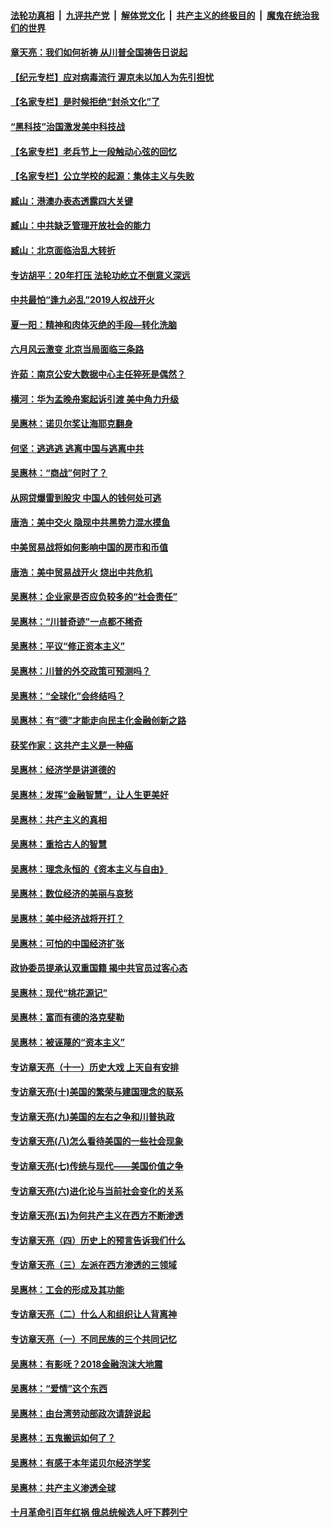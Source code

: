 ####  [法轮功真相](../../../../basic/blob/master/README.md?t=06271631) &nbsp;|&nbsp; [九评共产党](../../../../9ping.md/blob/master/README.md?t=06271631) &nbsp;|&nbsp; [解体党文化](../../../../jtdwh.md/blob/master/README.md?t=06271631)  &nbsp;|&nbsp; [共产主义的终极目的](../../../../gczydzjmd.md/blob/master/README.md?t=06271631) &nbsp;|&nbsp; [魔鬼在统治我们的世界](../../../../mgztzwmdsj.md/blob/master/README.md?t=06271631) 

#### [章天亮：我们如何祈祷 从川普全国祷告日说起](../pages/nsc423/n11944627.md?t=06271631) 

#### [【纪元专栏】应对病毒流行 渥京未以加人为先引担忧](../pages/nsc423/n11875714.md?t=06271631) 

#### [【名家专栏】是时候拒绝“封杀文化”了](../pages/nsc423/n11814093.md?t=06271631) 

#### [“黑科技”治国激发美中科技战](../pages/nsc423/n11638056.md?t=06271631) 

#### [【名家专栏】老兵节上一段触动心弦的回忆](../pages/nsc423/n11646016.md?t=06271631) 

#### [【名家专栏】公立学校的起源：集体主义与失败](../pages/nsc423/n11601833.md?t=06271631) 

#### [臧山：港澳办表态透露四大关键](../pages/nsc423/n11421628.md?t=06271631) 

#### [臧山：中共缺乏管理开放社会的能力](../pages/nsc423/n11407457.md?t=06271631) 

#### [臧山：北京面临治乱大转折](../pages/nsc423/n11406895.md?t=06271631) 

#### [专访胡平：20年打压 法轮功屹立不倒意义深远](../pages/nsc423/n11398800.md?t=06271631) 

#### [中共最怕“逢九必乱”2019人权战开火](../pages/nsc423/n11385248.md?t=06271631) 

#### [夏一阳：精神和肉体灭绝的手段—转化洗脑](../pages/nsc423/n11368250.md?t=06271631) 

#### [六月风云激变 北京当局面临三条路](../pages/nsc423/n11313668.md?t=06271631) 

#### [许茹：南京公安大数据中心主任猝死是偶然？](../pages/nsc423/n11064744.md?t=06271631) 

#### [横河：华为孟晚舟案起诉引渡 美中角力升级](../pages/nsc423/n11027230.md?t=06271631) 

#### [吴惠林：诺贝尔奖让海耶克翻身](../pages/nsc423/n10890049.md?t=06271631) 

#### [何坚：逃逃逃 逃离中国与逃离中共](../pages/nsc423/n10592891.md?t=06271631) 

#### [吴惠林：“商战”何时了？](../pages/nsc423/n10573558.md?t=06271631) 

#### [从网贷爆雷到股灾 中国人的钱何处可逃](../pages/nsc423/n10572800.md?t=06271631) 

#### [唐浩：美中交火 隐现中共黑势力混水摸鱼](../pages/nsc423/n10544040.md?t=06271631) 

#### [中美贸易战将如何影响中国的房市和币值](../pages/nsc423/n10543697.md?t=06271631) 

#### [唐浩：美中贸易战开火 烧出中共危机](../pages/nsc423/n10540126.md?t=06271631) 

#### [吴惠林：企业家是否应负较多的“社会责任”](../pages/nsc423/n10535022.md?t=06271631) 

#### [吴惠林：“川普奇迹”一点都不稀奇](../pages/nsc423/n10512808.md?t=06271631) 

#### [吴惠林：平议“修正资本主义”](../pages/nsc423/n10495724.md?t=06271631) 

#### [吴惠林：川普的外交政策可预测吗？](../pages/nsc423/n10462387.md?t=06271631) 

#### [吴惠林：“全球化”会终结吗？](../pages/nsc423/n10452838.md?t=06271631) 

#### [吴惠林：有“德”才能走向民主化金融创新之路](../pages/nsc423/n10432292.md?t=06271631) 

#### [获奖作家：这共产主义是一种癌](../pages/nsc423/n10431541.md?t=06271631) 

#### [吴惠林：经济学是讲道德的](../pages/nsc423/n10398014.md?t=06271631) 

#### [吴惠林：发挥“金融智慧”，让人生更美好](../pages/nsc423/n10375019.md?t=06271631) 

#### [吴惠林：共产主义的真相](../pages/nsc423/n10351394.md?t=06271631) 

#### [吴惠林：重拾古人的智慧](../pages/nsc423/n10337691.md?t=06271631) 

#### [吴惠林：理念永恒的《资本主义与自由》](../pages/nsc423/n10316274.md?t=06271631) 

#### [吴惠林：数位经济的美丽与哀愁](../pages/nsc423/n10292946.md?t=06271631) 

#### [吴惠林：美中经济战将开打？](../pages/nsc423/n10258825.md?t=06271631) 

#### [吴惠林：可怕的中国经济扩张](../pages/nsc423/n10219147.md?t=06271631) 

#### [政协委员提承认双重国籍 揭中共官员过客心态](../pages/nsc423/n10208809.md?t=06271631) 

#### [吴惠林：现代“桃花源记”](../pages/nsc423/n10185234.md?t=06271631) 

#### [吴惠林：富而有德的洛克斐勒](../pages/nsc423/n10142264.md?t=06271631) 

#### [吴惠林：被诬蔑的“资本主义”](../pages/nsc423/n10124816.md?t=06271631) 

#### [专访章天亮（十一）历史大戏 上天自有安排](../pages/nsc423/n10094905.md?t=06271631) 

#### [专访章天亮(十)美国的繁荣与建国理念的联系](../pages/nsc423/n10094899.md?t=06271631) 

#### [专访章天亮(九)美国的左右之争和川普执政](../pages/nsc423/n10094889.md?t=06271631) 

#### [专访章天亮(八)怎么看待美国的一些社会现象](../pages/nsc423/n10094857.md?t=06271631) 

#### [专访章天亮(七)传统与现代——美国价值之争](../pages/nsc423/n10093140.md?t=06271631) 

#### [专访章天亮(六)进化论与当前社会变化的关系](../pages/nsc423/n10092036.md?t=06271631) 

#### [专访章天亮(五)为何共产主义在西方不断渗透](../pages/nsc423/n10083620.md?t=06271631) 

#### [专访章天亮（四）历史上的预言告诉我们什么](../pages/nsc423/n10083606.md?t=06271631) 

#### [专访章天亮（三）左派在西方渗透的三领域](../pages/nsc423/n10081115.md?t=06271631) 

#### [吴惠林：工会的形成及其功能](../pages/nsc423/n10080633.md?t=06271631) 

#### [专访章天亮（二）什么人和组织让人背离神](../pages/nsc423/n10076637.md?t=06271631) 

#### [专访章天亮（一）不同民族的三个共同记忆](../pages/nsc423/n10074188.md?t=06271631) 

#### [吴惠林：有影呒？2018金融泡沫大地震](../pages/nsc423/n10040534.md?t=06271631) 

#### [吴惠林：“爱情”这个东西](../pages/nsc423/n10019423.md?t=06271631) 

#### [吴惠林：由台湾劳动部政次请辞说起](../pages/nsc423/n9979679.md?t=06271631) 

#### [吴惠林：五鬼搬运如何了？](../pages/nsc423/n9925338.md?t=06271631) 

#### [吴惠林：有感于本年诺贝尔经济学奖](../pages/nsc423/n9871883.md?t=06271631) 

#### [吴惠林：共产主义渗透全球](../pages/nsc423/n9812748.md?t=06271631) 

#### [十月革命引百年红祸 俄总统候选人吁下葬列宁](../pages/nsc423/n9810182.md?t=06271631) 

